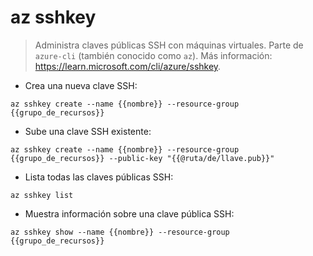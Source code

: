 # az sshkey

> Administra claves públicas SSH con máquinas virtuales.
> Parte de `azure-cli` (también conocido como `az`).
> Más información: <https://learn.microsoft.com/cli/azure/sshkey>.

- Crea una nueva clave SSH:

`az sshkey create --name {{nombre}} --resource-group {{grupo_de_recursos}}`

- Sube una clave SSH existente:

`az sshkey create --name {{nombre}} --resource-group {{grupo_de_recursos}} --public-key "{{@ruta/de/llave.pub}}"`

- Lista todas las claves públicas SSH:

`az sshkey list`

- Muestra información sobre una clave pública SSH:

`az sshkey show --name {{nombre}} --resource-group {{grupo_de_recursos}}`
